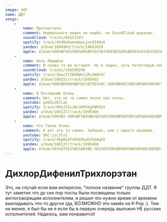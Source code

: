 ```yaml
---
image: ddt
name: ДДТ
songs:
    -
        name: Просвистела
        comment: Нормального видео не нашёл, но SoundCloud выручил.
        soundcloud: tracks/84153103
        spotify: track/4XUNnKwmsWqxLjns9I4Ho6
        yandex: album/1604903/track/14662829
        apple: album/%D0%BF%D1%80%D0%BE%D1%81%D0%B2%D0%B8%D1%81%D1%82%D0%B5%D0%BB%D0%B0/1008953469?i=1008953493
    -
        name: Ночь Людмила
        comment: И снова та же история. Ну и ладно, хоть потестирую плеер SoundCloud.
        soundcloud: tracks/326590246
        spotify: track/3GocZfIBX8WnCiRsSW4VSC
        yandex: album/168151/track/1695602
        apple: album/%D0%BD%D0%BE%D1%87%D1%8C-%D0%BB%D1%8E%D0%B4%D0%BC%D0%B8%D0%BB%D0%B0/1079471464?i=1079471774
    -
        name: В Последнюю Осень
        comment: Нет, это не та самая песня про осень.
        youtube: gnbZusD7Lqs
        spotify: track/0h5jFEsJWx3OPXXgFWhGQY
        yandex: album/168137/track/1695466
        apple: album/%D0%B2-%D0%BF%D0%BE%D1%81%D0%BB%D0%B5%D0%B4%D0%BD%D1%8E%D1%8E-%D0%BE%D1%81%D0%B5%D0%BD%D1%8C/1008953469?i=1008953676
    -
        name: Что Такое Осень
        comment: А вот это та самая. Забавно, они с одного альбома.
        youtube: 5KC-iscJtsI
        spotify: track/4GpN14TnR5kMxwh25bAqXV
        yandex: album/168137/track/1695498
        apple: album/%D1%87%D1%82%D0%BE-%D1%82%D0%B0%D0%BA%D0%BE%D0%B5-%D0%BE%D1%81%D0%B5%D0%BD%D1%8C/1079519132?i=1079519990
---
```

# ДихлорДифенил&shy;Трихлорэтан

Это, на случай если вам интересно, "полное название" группы ДДТ. Я тут заметил что до сих пор посты были
посвящены только англоговорящим исполнителям, и решил что нужно время от времени выкладывать что-то другое
(да, ВОЗМОЖНО это намёк на K-Pop ;). Тем не менее, я был бы не я если бы в первую очередь выложил НЕ
русских исполнителей. Надеюсь, вам понравится!